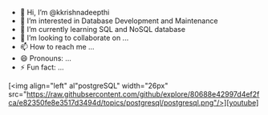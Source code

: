 - 👋 Hi, I’m @kkrishnadeepthi
- 👀 I’m interested in Database Development and Maintenance
- 🌱 I’m currently learning SQL and NoSQL database
- 💞️ I’m looking to collaborate on ...
- 📫 How to reach me ...
- 😄 Pronouns: ...
- ⚡ Fun fact: ...

<!---
kkrishnadeepthi/kkrishnadeepthi is a ✨ special ✨ repository because its `README.md` (this file) appears on your GitHub profile.
You can click the Preview link to take a look at your changes.
--->


[<img align="left" al"postgreSQL" width="26px" src="https://raw.githubsercontent.com/github/explore/80688e42997d4ef2fca/e82350fe8e3517d3494d/topics/postgresql/postgresql.png"/>][youtube]
